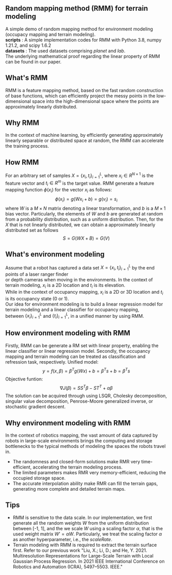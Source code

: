 ## Random mapping method (RMM) for terrain modeling
A simple demo of random mapping method for environment modeling (occupacy mapping and terrain modeling). <br>
__scripts__ :  A simple implementation codes for RMM with Python 3.8, numpy 1.21.2, and scipy 1.6.2 <br> 
__datasets__ : The used datasets comprising *planet* and *lab*. <br>
The underlying mathematical proof regarding the linear property of RMM can be found in our paper.
## What's RMM
RMM is a feature mapping method, based on the fast random construction of base functions,
which can efficiently project the messy points in the low-dimensional space into
the high-dimensional space where the points are approximately linearly distributed.  
## Why RMM
In the context of machine learning, by efficiently generating approximately linearly separable
or distributed space at random, the RMM can accelerate the training process. 
## How RMM
For an arbitrary set of samples $X = \{x_i,t_i\}_{i=1}^{L}$, where $x_i \in {R}^{N\times 1}$ is the feature vector
and $t_i \in {R}^m$ is the target value. RMM generate a feature mapping function $\phi (x_i)$ for the vector $x_i$ as follows:
$$\phi(x_i)=g(Wx_i+b)=g(v_i)=s_i$$
where $W$ is a $M \times N$ matrix denoting a linear transformation, and $b$ is a $M \times 1$ bias vector. 
Particularly, the elements of $W$ and $b$ are generated at random from a probability distribution, such as a uniform distribution.
Then, for the $X$ that is not linearly distributed, we can obtain a approximately linearly distributed set as follows
$$S=G(WX+B)=G(V)$$

## What's environment modeling
Assume that a robot has captured a data set $X = \{x_i,t_i\}_{i=1}^{L}$ by the end points of a laser ranger finder <br>
or depth cameras when moving in the environments. In the context of terrain modeling, $x_i$ is a 2D location and $t_i$ is its elevation. <br> While in the context of  occupancy mapping, $x_i$ is a 2D or 3D location and $t_i$ is its occupancy state (0 or 1). <br>
Our idea for environment modeling is to build a linear regression model for terrain modeling and a linear classifier for occupancy mapping,<br>
between $\{x_i\}_{i=1}^{L}$ and $\{t_i\}_{i=1}^{L}$, in a unified manner by using RMM.
## How environment modeling with RMM
Firstly, RMM can be generate a RM set with linear property, enabling the linear classifier or linear regression model. 
Secondly, the occupancy mapping and terrain modeling can be treated as classification and refression task, respectively.
Unified model: $$y=f(x,\beta)=\beta^T g({Wx})+b=\beta^T s+b=\beta^T s$$
Objective funtion: 
$$\nabla J(\beta)=SS^T \beta-{ST}^T+\alpha\beta$$
The solution can be acquired through using LSQR, Cholesky decomposition, singular value decomposition, 
Penrose-Moore generalized inverse, or stochastic gradient descent.

## Why environment modeling with RMM
In the context of robotics mapping, the vast amount of data captured by robots in large-scale environments
brings the computing and storage bottlenecks to the typical methods of modeling the spaces the robots travel in.
- The randomness and closed-form solutions make RMR very time-efficient, accelerating the terrain modeling process.
- The limited parameters makes RMR very memory-efficient, reducing the occupied storage space.
- The accurate interpolation ability make RMR can fill the terrain gaps, generating more complete and detailed terrain maps.

## Tips
- RMM is sensitive to the data scale.
In our implementation, we first generate all the random weights $W$ from the uniform distribution between [-1, 1], and the we scale $W$ using a scaling factor $\alpha$, that is the used weight matrix $W'=\alpha W$.
Particularly, we treat the scaling factor  $\alpha$ as another hyperparameter, i.e., the *scaleRate*.
- Terrain modeling with RMM is required to extract the terrain surface first.
Refer to our previous work "Liu, X.; Li, D.; and He, Y. 2021. Multiresolution Representations for Large-Scale Terrain with Local Gaussian Process Regression. In 2021 IEEE International Conference on Robotics and Automation (ICRA), 5497–5503. IEEE."
